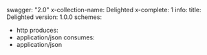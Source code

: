 swagger: "2.0"
x-collection-name: Delighted
x-complete: 1
info:
  title: Delighted
  version: 1.0.0
schemes:
- http
produces:
- application/json
consumes:
- application/json
